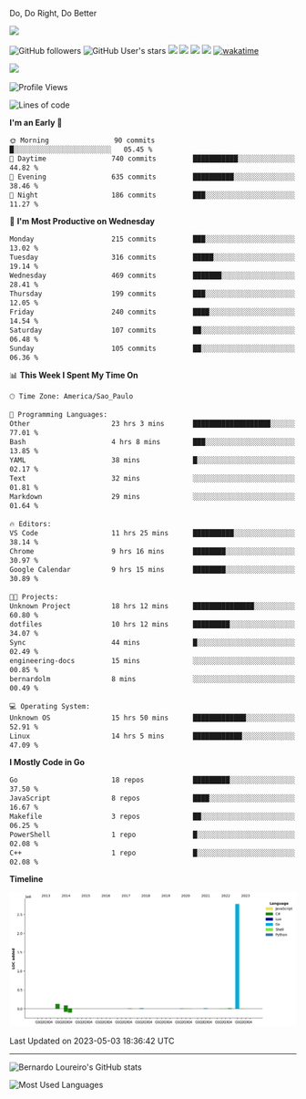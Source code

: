 Do, Do Right, Do Better



[![](https://ga-beacon.appspot.com/G-EJYL08EQR8/welcome-page?pixel)](https://github.com/igrigorik/ga-beacon)
 
![GitHub followers](https://img.shields.io/github/followers/bernardolm?style=for-the-badge&label=GitHub%20followers) ![GitHub User's stars](https://img.shields.io/github/stars/bernardolm?style=for-the-badge&label=GitHub%20User's%20stars) [![](https://img.shields.io/static/v1?logo=linkedin&label=LinkedIn&message=bernardolm&color=0A66C2&style=for-the-badge)](https://www.linkedin.com/in/bernardolm) [![](https://img.shields.io/static/v1?logo=lastdotfm&label=last.fm&message=bernardolm&color=D51007&style=for-the-badge)](https://www.last.fm/user/bernardolm) [![](https://img.shields.io/static/v1?logo=spotify&label=spotify&message=bernardolou&color=1ED760&style=for-the-badge)](https://open.spotify.com/user/bernardolou) [![](https://img.shields.io/static/v1?logo=awesomelists&label=My%20awesome%20stars&message=⭐⭐⭐&color=FC60A8&style=for-the-badge)](https://github.com/bernardolm/awesome-stars) [![wakatime](https://wakatime.com/badge/user/186868b7-2443-4b6b-ae40-3d29d342e88e.svg)](https://wakatime.com/@186868b7-2443-4b6b-ae40-3d29d342e88e)


<p style="border: 100px">
<a href="https://skillicons.dev">
<img src="https://skillicons.dev/icons?theme=dark&i=angular,arduino,bash,cs,cmake,docker,dotnet,flask,git,github,go,grafana,gtk,html,jenkins,jquery,linux,lua,md,mongodb,mysql,nodejs,php,postgres,py,rabbitmq,rails,raspberrypi,redis,regex,ruby,sqlite,stackoverflow,sketchup,vscode" />
</a>
<p/>

<!--START_SECTION:waka-->
![Profile Views](http://img.shields.io/badge/Profile%20Views-4-blue)

![Lines of code](https://img.shields.io/badge/From%20Hello%20World%20I%27ve%20Written-3.1%20million%20lines%20of%20code-blue)

**I'm an Early 🐤** 

```text
🌞 Morning                90 commits          █░░░░░░░░░░░░░░░░░░░░░░░░   05.45 % 
🌆 Daytime                740 commits         ███████████░░░░░░░░░░░░░░   44.82 % 
🌃 Evening                635 commits         ██████████░░░░░░░░░░░░░░░   38.46 % 
🌙 Night                  186 commits         ███░░░░░░░░░░░░░░░░░░░░░░   11.27 % 
```
📅 **I'm Most Productive on Wednesday** 

```text
Monday                   215 commits         ███░░░░░░░░░░░░░░░░░░░░░░   13.02 % 
Tuesday                  316 commits         █████░░░░░░░░░░░░░░░░░░░░   19.14 % 
Wednesday                469 commits         ███████░░░░░░░░░░░░░░░░░░   28.41 % 
Thursday                 199 commits         ███░░░░░░░░░░░░░░░░░░░░░░   12.05 % 
Friday                   240 commits         ████░░░░░░░░░░░░░░░░░░░░░   14.54 % 
Saturday                 107 commits         ██░░░░░░░░░░░░░░░░░░░░░░░   06.48 % 
Sunday                   105 commits         ██░░░░░░░░░░░░░░░░░░░░░░░   06.36 % 
```


📊 **This Week I Spent My Time On** 

```text
🕑︎ Time Zone: America/Sao_Paulo

💬 Programming Languages: 
Other                    23 hrs 3 mins       ███████████████████░░░░░░   77.01 % 
Bash                     4 hrs 8 mins        ███░░░░░░░░░░░░░░░░░░░░░░   13.85 % 
YAML                     38 mins             █░░░░░░░░░░░░░░░░░░░░░░░░   02.17 % 
Text                     32 mins             ░░░░░░░░░░░░░░░░░░░░░░░░░   01.81 % 
Markdown                 29 mins             ░░░░░░░░░░░░░░░░░░░░░░░░░   01.64 % 

🔥 Editors: 
VS Code                  11 hrs 25 mins      ██████████░░░░░░░░░░░░░░░   38.14 % 
Chrome                   9 hrs 16 mins       ████████░░░░░░░░░░░░░░░░░   30.97 % 
Google Calendar          9 hrs 15 mins       ████████░░░░░░░░░░░░░░░░░   30.89 % 

🐱‍💻 Projects: 
Unknown Project          18 hrs 12 mins      ███████████████░░░░░░░░░░   60.80 % 
dotfiles                 10 hrs 12 mins      █████████░░░░░░░░░░░░░░░░   34.07 % 
Sync                     44 mins             █░░░░░░░░░░░░░░░░░░░░░░░░   02.49 % 
engineering-docs         15 mins             ░░░░░░░░░░░░░░░░░░░░░░░░░   00.85 % 
bernardolm               8 mins              ░░░░░░░░░░░░░░░░░░░░░░░░░   00.49 % 

💻 Operating System: 
Unknown OS               15 hrs 50 mins      █████████████░░░░░░░░░░░░   52.91 % 
Linux                    14 hrs 5 mins       ████████████░░░░░░░░░░░░░   47.09 % 
```

**I Mostly Code in Go** 

```text
Go                       18 repos            █████████░░░░░░░░░░░░░░░░   37.50 % 
JavaScript               8 repos             ████░░░░░░░░░░░░░░░░░░░░░   16.67 % 
Makefile                 3 repos             ██░░░░░░░░░░░░░░░░░░░░░░░   06.25 % 
PowerShell               1 repo              █░░░░░░░░░░░░░░░░░░░░░░░░   02.08 % 
C++                      1 repo              █░░░░░░░░░░░░░░░░░░░░░░░░   02.08 % 
```



**Timeline**

![Lines of Code chart](https://raw.githubusercontent.com/bernardolm/bernardolm/master/assets/bar_graph.png)


 Last Updated on 2023-05-03 18:36:42 UTC
<!--END_SECTION:waka-->

---
 
![Bernardo Loureiro's GitHub stats](https://github-readme-stats-bernardolm.vercel.app/api?hide_border=true&username=bernardolm&show_icons=true&theme=transparent&include_all_commits=true&count_private=true#gh-dark-mode-only)

![Most Used Languages](https://github-readme-stats-bernardolm.vercel.app/api/top-langs/?hide_border=true&username=bernardolm&theme=transparent&langs_count=10&count_weight=1&size_weight=1#gh-dark-mode-only)
